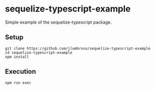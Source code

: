 # sequelize-typescript-example

Simple example of the sequelize-typescript package.

## Setup

```
git clone https://github.com/jlumbroso/sequelize-typescript-example
cd sequelize-typescript-example
npm install
```

## Execution

```
npm run exec
```
